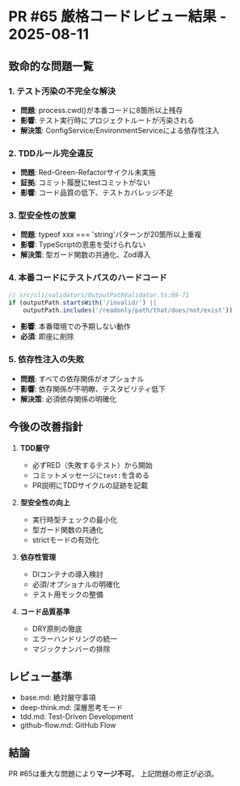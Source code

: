 # PR #65 厳格コードレビュー結果 - 2025-08-11

## 致命的な問題一覧

### 1. テスト汚染の不完全な解決
- **問題**: process.cwd()が本番コードに8箇所以上残存
- **影響**: テスト実行時にプロジェクトルートが汚染される
- **解決策**: ConfigService/EnvironmentServiceによる依存性注入

### 2. TDDルール完全違反
- **問題**: Red-Green-Refactorサイクル未実施
- **証拠**: コミット履歴にtestコミットがない
- **影響**: コード品質の低下、テストカバレッジ不足

### 3. 型安全性の放棄
- **問題**: typeof xxx === 'string'パターンが20箇所以上重複
- **影響**: TypeScriptの恩恵を受けられない
- **解決策**: 型ガード関数の共通化、Zod導入

### 4. 本番コードにテストパスのハードコード
```typescript
// src/cli/validators/OutputPathValidator.ts:69-71
if (outputPath.startsWith('/invalid/') || 
    outputPath.includes('/readonly/path/that/does/not/exist'))
```
- **影響**: 本番環境での予期しない動作
- **必須**: 即座に削除

### 5. 依存性注入の失敗
- **問題**: すべての依存関係がオプショナル
- **影響**: 依存関係が不明瞭、テスタビリティ低下
- **解決策**: 必須依存関係の明確化

## 今後の改善指針

1. **TDD厳守**
   - 必ずRED（失敗するテスト）から開始
   - コミットメッセージに`test:`を含める
   - PR説明にTDDサイクルの証跡を記載

2. **型安全性の向上**
   - 実行時型チェックの最小化
   - 型ガード関数の共通化
   - strictモードの有効化

3. **依存性管理**
   - DIコンテナの導入検討
   - 必須/オプショナルの明確化
   - テスト用モックの整備

4. **コード品質基準**
   - DRY原則の徹底
   - エラーハンドリングの統一
   - マジックナンバーの排除

## レビュー基準
- base.md: 絶対厳守事項
- deep-think.md: 深層思考モード
- tdd.md: Test-Driven Development
- github-flow.md: GitHub Flow

## 結論
PR #65は重大な問題により**マージ不可**。
上記問題の修正が必須。